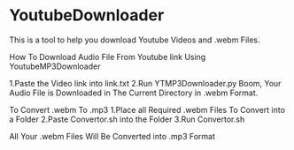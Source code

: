 # YoutubeDownloader
This is a tool to help you download Youtube Videos and .webm Files. 

How To Download Audio File From Youtube link Using YoutubeMP3Downloader

1.Paste the Video link into link.txt
2.Run YTMP3Downloader.py 
Boom, Your Audio File is Downloaded in The Current Directory in .webm Format.

To Convert .webm To .mp3
1.Place all Required .webm Files To Convert into a Folder
2.Paste Convertor.sh into the Folder
3.Run Convertor.sh

All Your .webm Files Will Be Converted into .mp3 Format

